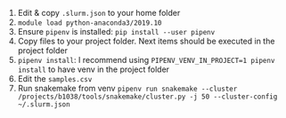 
1. Edit & copy `.slurm.json` to your home folder
2. `module load python-anaconda3/2019.10`
3. Ensure `pipenv` is installed: `pip install --user pipenv`
4. Copy files to your project folder. Next items should be executed in the project folder
5. `pipenv install`: I recommend using `PIPENV_VENV_IN_PROJECT=1 pipenv install` to have venv in the project folder
6. Edit the `samples.csv`
7. Run snakemake from venv `pipenv run snakemake --cluster /projects/b1038/tools/snakemake/cluster.py -j 50 --cluster-config ~/.slurm.json`
